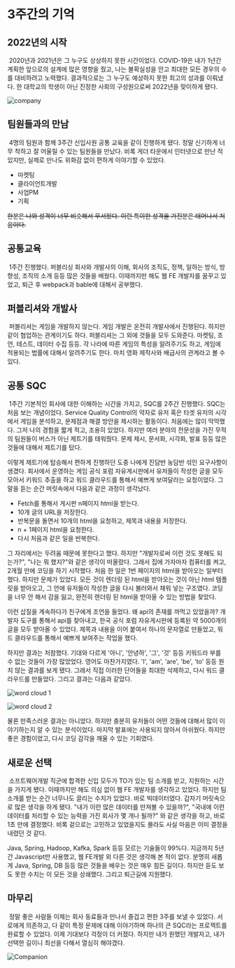 # 3주간의 기억

## 2022년의 시작

&nbsp;2020년과 2021년은 그 누구도 상상하지 못한 시간이었다. COVID-19은 내가 1년간 계획한 앞으로의 설계에 많은 영향을 줬고, 나는 불확실성을 안고 최대한 모든 경우의 수를 대비하려고 노력했다. 결과적으로는 그 누구도 예상하지 못한 최고의 성과를 이뤄냈다. 한 대학교의 학생이 아닌 진정한 사회의 구성원으로써 2022년을 맞이하게 됐다.

![company](https://user-images.githubusercontent.com/22635168/150542609-076a0904-2c92-4121-bc9f-21c5c20c4413.jpg)

## 팀원들과의 만남

&nbsp;4명의 팀원과 함께 3주간 신입사원 공통 교육을 같이 진행하게 됐다. 정말 신기하게 너무 착하고 잘 어울릴 수 있는 팀원들을 만났다. 비록 게더 타운에서 인터넷으로 만난 적 있지만, 실제로 만나도 위화감 없이 편하게 이야기할 수 있었다.

- 마켓팅
- 클라이언트개발
- 사업PM
- 기획

~~한분은 나와 성격이 너무 비슷해서 무서웠다. 이런 특이한 성격을 가진분은 태어나서 처음이다.~~

## 공통교육

&nbsp;1주간 진행했다. 퍼블리싱 회사와 개발사의 이해, 회사의 조직도, 정책, 일하는 방식, 방향성, 조직의 소개 등등 많은 것들을 배웠다. 이때까지만 해도 웹 FE 개발자를 꿈꾸고 있었고, 퇴근 후 webpack과 bable에 대해서 공부했다.

## 퍼블리셔와 개발사

&nbsp;퍼블리셔는 게임을 개발하지 않는다. 게임 개발은 온전히 개발사에서 진행된다. 하지만 같이 협업하는 관계이기도 하다. 퍼블리셔는 그 외에 것들을 모두 도와준다. 마켓팅, 조언, 테스트, 데이터 수집 등등. 각 나라에 따른 게임의 특성을 알려주기도 하고, 게임에 적용되는 법률에 대해서 알려주기도 한다. 마치 영화 제작사와 배급사의 관계라고 볼 수 있다.

## 공통 SQC

&nbsp;1주간 기본적인 회사에 대한 이해하는 시간을 가지고, SQC를 2주간 진행했다. SQC는 처음 보는 개념이었다. Service Quality Control의 약자로 유저 혹은 타겟 유저의 시각에서 게임을 분석하고, 문제점과 해결 방안을 제시하는 활동이다. 처음에는 많이 막막했다. 그저 나의 경험을 짧게 적고, 조용히 있었다. 하지만 여러 분야의 전문성을 가진 무적의 팀원들이 버스가 아닌 제트기를 태워줬다. 문제 제시, 문서화, 시각화, 발표 등등 많은 것들에 대해서 제트기를 탔다.

이렇게 제트기에 탑승해서 편하게 진행하던 도중 나에게 진담반 농담반 섞인 요구사항이 생겼다. 회사에서 운영하는 게임 공식 포럼 자유게시판에서 유저들이 작성한 글을 모두 모아서 키워드 추출을 하고 워드 클라우드를 통해서 예쁘게 보여달라는 요청이었다. 그 말을 듣는 순간 머릿속에서 다음과 같은 과정이 생각났다.

- Fetch를 통해서 게시판 n페이지 html을 받는다.
- 10개 글의 URL을 저장한다.
- 반복문을 돌면서 10개의 html을 요청하고, 제목과 내용을 저장한다.
- n + 1페이지 html을 요청한다.
- 다시 처음과 같은 일을 반복한다.

그 자리에서는 두려움 때문에 못한다고 했다. 하지만 "개발자로써 이런 것도 못해도 되는가?", "나는 뭐 했지?"와 같은 생각이 떠올랐다. 그래서 집에 가자마자 컴퓨터를 켜고, 2개월 만에 코딩을 하기 시작했다. 처음 한 일은 1번 페이지의 html을 받아오는 일부터 했다. 하지만 문제가 있었다. 모든 것이 렌더링 된 html을 받아오는 것이 아닌 html 템플릿을 받아오고, 그 안에 유저들이 작성한 글을 다시 불러와서 채워 넣는 구조였다. 코딩을 너무 안 해서 감을 잃고, 완전히 렌더링 된 html을 받아올 수 있는 방법을 찾았다.

이런 삽질을 계속하다가 친구에게 조언을 들었다. 왜 api의 존재를 까먹고 있었을까? 개발자 도구를 통해서 api를 찾아내고, 한국 공식 포럼 자유게시판에 등록된 약 5000개의 글을 모두 받아올 수 있었다. 제목과 내용을 이어 붙여서 하나의 문자열로 만들었고, 워드 클라우드를 통해서 예쁘게 보여주는 작업을 했다.

하지만 결과는 처참했다. 기대와 다르게 '아니', '안녕하', '그', '것' 등등 키워드라 부를 수 없는 것들이 가장 많았었다. 영어도 마찬가지였다. 'I', 'am', 'are', 'be', 'to' 등등 원치 않는 결과를 보게 됐다. 그래서 직접 이러한 단어들을 최대한 삭제하고, 다시 워드 클라우드를 만들었다. 그리고 결과는 다음과 같았다.

![word cloud 1](https://user-images.githubusercontent.com/22635168/150551740-9d7c86af-f0df-40ae-87ab-c7d93d4648b9.png)

![word cloud 2](https://user-images.githubusercontent.com/22635168/150551761-336df50d-6974-496d-9e1e-0ae28267340d.png)

물론 만족스러운 결과는 아니었다. 하지만 충분히 유저들이 어떤 것들에 대해서 많이 이야기하는지 알 수 있는 분석이었다. 마지막 발표에는 사용되지 않아서 아쉬웠다. 하지만 좋은 경험이었고, 다시 코딩 감각을 깨울 수 있는 기회였다.

## 새로운 선택

&nbsp;소프트웨어개발 직군에 합격한 신입 모두가 TO가 있는 팀 소개를 받고, 지원하는 시간을 가지게 됐다. 이때까지만 해도 의심 없이 웹 FE 개발자를 생각하고 있었다. 하지만 팀 소개를 받는 순간 너무나도 끌리는 수치가 있었다. 바로 빅데이터였다. 갑자기 머릿속으로 많은 생각을 하게 됐다. "내가 이런 많은 데이터를 만져볼 수 있을까?", "국내에 이런 데이터를 처리할 수 있는 능력을 가진 회사가 몇 개나 될까?" 와 같은 생각을 하고, 바로 1초 만에 결정했다. 비록 겉으로는 고민하고 있었을지도 몰라도 사실 마음은 이미 결정을 내렸던 것 같다.

Java, Spring, Hadoop, Kafka, Spark 등등 모르는 기술들이 99%다. 지금까지 5년간 Javascript만 사용했고, 웹 FE개발 외 다른 것은 생각해 본 적이 없다. 분명히 새롭게 Java, Spring, DB 등등 많은 것들을 배우는 것은 매우 힘든 길이다. 하지만 듣도 보도 못한 수치는 이 모든 것을 상쇄했다. 그리고 퇴근길에 지원했다.

## 마무리

&nbsp;정말 좋은 사람들 이제는 회사 동료들과 만나서 즐겁고 편한 3주를 보낼 수 있었다. 서로에게 의존하고, 다 같이 특정 문제에 대해 이야기하며 하나의 큰 SQC라는 프로젝트를 완료할 수 있었다. 이제 기대보다 걱정이 더 커졌다. 하지만 내가 원했던 개발자고, 내가 선택한 길이니 최선을 다해서 열심히 해야겠다.

![Companion](https://user-images.githubusercontent.com/22635168/150557458-12e02a17-f2fc-47fb-a6ae-9206c04ec58f.jpg)
